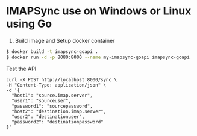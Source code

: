# IMAPSync use on Windows or Linux using Go

1. Build image and Setup docker container

```bash
$ docker build -t imapsync-goapi .
$ docker run -d -p 8080:8000 --name my-imapsync-goapi imapsync-goapi
```

Test the API

```
curl -X POST http://localhost:8000/sync \
-H "Content-Type: application/json" \
-d '{
  "host1": "source.imap.server",
  "user1": "sourceuser",
  "password1": "sourcepassword",
  "host2": "destination.imap.server",
  "user2": "destinationuser",
  "password2": "destinationpassword"
}'
```
